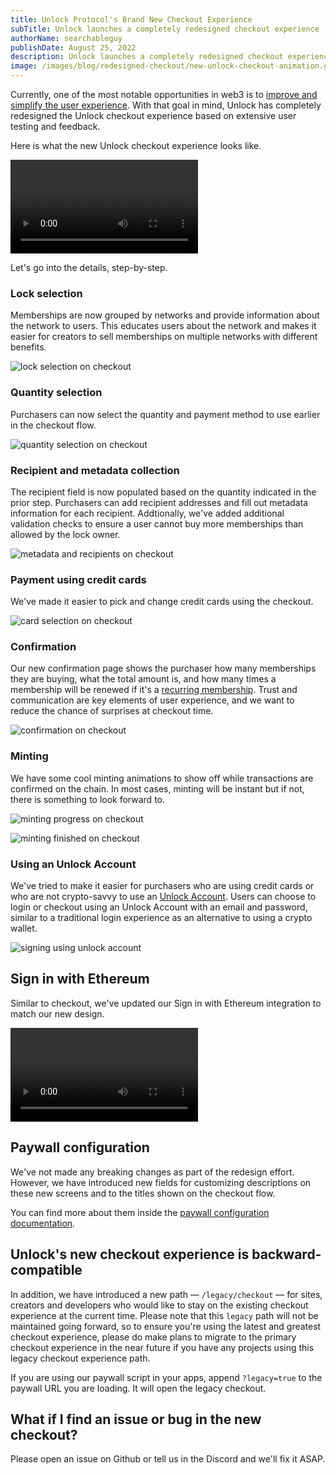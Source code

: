 ```yaml
---
title: Unlock Protocol's Brand New Checkout Experience
subTitle: Unlock launches a completely redesigned checkout experience
authorName: searchableguy
publishDate: August 25, 2022
description: Unlock launches a completely redesigned checkout experience.
image: /images/blog/redesigned-checkout/new-unlock-checkout-animation.gif
---
```


Currently, one of the most notable opportunities in web3 is to [improve and simplify the user experience](https://builtin.com/design-ux/web3-design). With that goal in mind, Unlock has completely redesigned the Unlock checkout experience based on extensive user testing and feedback.

Here is what the new Unlock checkout experience looks like.

<video controls autoplay>
  <source src="/images/blog/redesigned-checkout/checkout-experience.mp4" type="video/mp4">
</video>

Let's go into the details, step-by-step.

### Lock selection

Memberships are now grouped by networks and provide information about the network to users. This educates users about the network and makes it easier for creators to sell memberships on multiple networks with different benefits.

![lock selection on checkout](/images/blog/redesigned-checkout/new-checkout.png)

### Quantity selection

Purchasers can now select the quantity and payment method to use earlier in the checkout flow.

![quantity selection on checkout](/images/blog/redesigned-checkout/new-checkout-quantity.jpg)

### Recipient and metadata collection

The recipient field is now populated based on the quantity indicated in the prior step. Purchasers can add recipient addresses and fill out metadata information for each recipient. Addtionally, we've added additional validation checks to ensure a user cannot buy more memberships than allowed by the lock owner.

![metadata and recipients on checkout](/images/blog/redesigned-checkout/new-checkout-metadata.png)

### Payment using credit cards

We've made it easier to pick and change credit cards using the checkout.

![card selection on checkout](/images/blog/redesigned-checkout/new-checkout-add-card.png)

### Confirmation

Our new confirmation page shows the purchaser how many memberships they are buying, what the total amount is, and how many times a membership will be renewed if it's a [recurring membership](https://unlock-protocol.com/blog/recurring-subscription-nft). Trust and communication are key elements of user experience, and we want to reduce the chance of surprises at checkout time.

![confirmation on checkout](/images/blog/redesigned-checkout/new-checkout-confirmation.png)

### Minting

We have some cool minting animations to show off while transactions are confirmed on the chain. In most cases, minting will be instant but if not, there is something to look forward to.

![minting progress on checkout](/images/blog/redesigned-checkout/new-checkout-minting.png)

![minting finished on checkout](/images/blog/redesigned-checkout/new-checkout-finished.png)

### Using an Unlock Account

We've tried to make it easier for purchasers who are using credit cards or who are not crypto-savvy to use an [Unlock Account](https://docs.unlock-protocol.com/basics/new-to-unlock/unlock-accounts). Users can choose to login or checkout using an Unlock Account with an email and password, similar to a traditional login experience as an alternative to using a crypto wallet.

![signing using unlock account](/images/blog/redesigned-checkout/new-checkout-unlock-account.png)

## Sign in with Ethereum

Similar to checkout, we've updated our Sign in with Ethereum integration to match our new design.

<video controls autoplay>
  <source src="/images/blog/redesigned-checkout/sign-in-with-ethereum.mp4" type="video/mp4">
</video>

## Paywall configuration

We've not made any breaking changes as part of the redesign effort. However, we have introduced new fields for customizing descriptions on these new screens and to the titles shown on the checkout flow.

You can find more about them inside the [paywall configuration documentation](https://docs.unlock-protocol.com/tools/paywall/configuring-checkout).

## Unlock's new checkout experience is backward-compatible

In addition, we have introduced a new path — `/legacy/checkout` — for sites, creators and developers who would like to stay on the existing checkout experience at the current time. Please note that this `legacy` path will not be maintained going forward, so to ensure you're using the latest and greatest checkout experience, please do make plans to migrate to the primary checkout experience in the near future if you have any projects using this legacy checkout experience path.

If you are using our paywall script in your apps, append `?legacy=true` to the paywall URL you are loading. It will open the legacy checkout.

## What if I find an issue or bug in the new checkout?

Please open an issue on Github or tell us in the Discord and we'll fix it ASAP.
